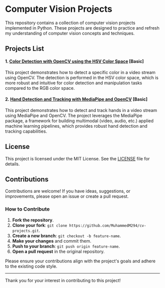 # Computer Vision Projects

This repository contains a collection of computer vision projects implemented in Python. These projects are designed to practice and refresh my understanding of computer vision concepts and techniques.

## Projects List

#### 1. [Color Detection with OpenCV using the HSV Color Space](https://github.com/MuhammedM294/cv-projects/tree/main/ColorDetection) [Basic]
This project demonstrates how to detect a specific color in a video stream using OpenCV. The detection is performed in the HSV color space, which is more robust and intuitive for color detection and manipulation tasks compared to the RGB color space.

#### 2. [Hand Detection and Tracking with MediaPipe and OpenCV](https://github.com/MuhammedM294/CV-Projects/tree/main/HandTracking) [Basic]

This project demonstrates how to detect and track hands in a video stream using MediaPipe and OpenCV. The project leverages the MediaPipe package, a framework for building multimodal (video, audio, etc.) applied machine learning pipelines, which provides robust hand detection and tracking capabilities.

## License

This project is licensed under the MIT License. See the [LICENSE](https://github.com/MuhammedM294/cv-projects/blob/main/LICENSE) file for details.


## Contributions

Contributions are welcome! If you have ideas, suggestions, or improvements, please open an issue or create a pull request. 

### How to Contribute

1. **Fork the repository**.
2. **Clone your fork**: `git clone https://github.com/MuhammedM294/cv-projects.git`.
3. **Create a new branch**: `git checkout -b feature-name`.
4. **Make your changes** and commit them.
5. **Push to your branch**: `git push origin feature-name`.
6. **Open a pull request** in the original repository.

Please ensure your contributions align with the project's goals and adhere to the existing code style.

---

Thank you for your interest in contributing to this project!

